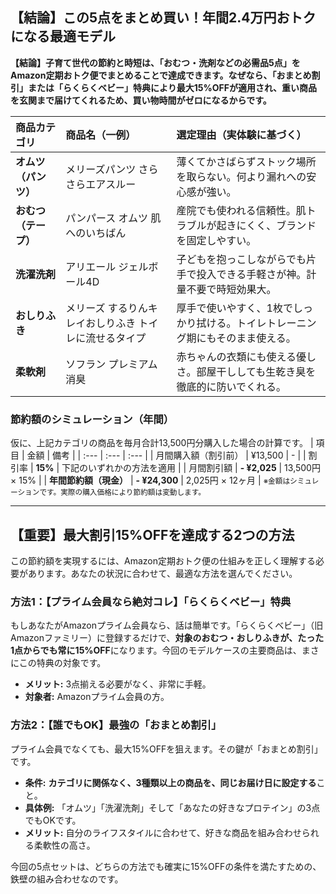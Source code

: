 ## 【結論】この5点をまとめ買い！年間2.4万円おトクになる最適モデル
**【結論】子育て世代の節約と時短は、「おむつ・洗剤などの必需品5点」をAmazon定期おトク便でまとめることで達成できます。なぜなら、「おまとめ割引」または「らくらくベビー」特典により最大15%OFFが適用され、重い商品を玄関まで届けてくれるため、買い物時間がゼロになるからです。**

| 商品カテゴリ | 商品名（一例） | 選定理由（実体験に基づく） |
| :--- | :--- | :--- |
| **オムツ（パンツ）** | メリーズパンツ さらさらエアスルー | 薄くてかさばらずストック場所を取らない。何より漏れへの安心感が強い。 |
| **おむつ（テープ）** | パンパース オムツ 肌へのいちばん | 産院でも使われる信頼性。肌トラブルが起きにくく、ブランドを固定しやすい。|
| **洗濯洗剤** | アリエール ジェルボール4D | 子どもを抱っこしながらでも片手で投入できる手軽さが神。計量不要で時短効果大。|
| **おしりふき** | メリーズ するりんキレイおしりふき トイレに流せるタイプ | 厚手で使いやすく、1枚でしっかり拭ける。トイレトレーニング期にもそのまま使える。|
| **柔軟剤** | ソフラン プレミアム消臭 | 赤ちゃんの衣類にも使える優しさ。部屋干ししても生乾き臭を徹底的に防いでくれる。|

### 節約額のシミュレーション（年間）
仮に、上記カテゴリの商品を毎月合計13,500円分購入した場合の計算です。
| 項目 | 金額 | 備考 |
| :--- | :--- | :--- |
| 月間購入額（割引前） | ¥13,500 | - |
| 割引率 | **15%** | 下記のいずれかの方法を適用 |
| 月間割引額 | **- ¥2,025** | 13,500円 × 15% |
| **年間節約額（現金）** | **- ¥24,300** | 2,025円 × 12ヶ月 |
<small>※金額はシミュレーションです。実際の購入価格により節約額は変動します。</small>

---
## 【重要】最大割引15%OFFを達成する2つの方法
この節約額を実現するには、Amazon定期おトク便の仕組みを正しく理解する必要があります。あなたの状況に合わせて、最適な方法を選んでください。

### 方法1：【プライム会員なら絶対コレ】「らくらくベビー」特典
もしあなたがAmazonプライム会員なら、話は簡単です。「らくらくベビー」（旧Amazonファミリー）に登録するだけで、**対象のおむつ・おしりふきが、たった1点からでも常に15%OFF**になります。今回のモデルケースの主要商品は、まさにこの特典の対象です。

- **メリット:** 3点揃える必要がなく、非常に手軽。
- **対象者:** Amazonプライム会員の方。

### 方法2：【誰でもOK】最強の「おまとめ割引」
プライム会員でなくても、最大15%OFFを狙えます。その鍵が「おまとめ割引」です。

- **条件:** **カテゴリに関係なく、3種類以上の商品を、同じお届け日に設定する**こと。
- **具体例:** 「オムツ」「洗濯洗剤」そして「あなたの好きなプロテイン」の3点でもOKです。
- **メリット:** 自分のライフスタイルに合わせて、好きな商品を組み合わせられる柔軟性の高さ。

今回の5点セットは、どちらの方法でも確実に15%OFFの条件を満たすための、鉄壁の組み合わせなのです。